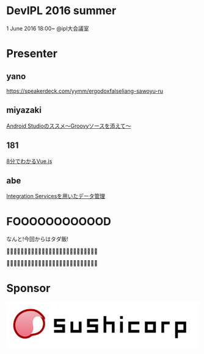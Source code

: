 # DevIPL 2016 summer

1 June 2016 18:00~ @ipl大会議室

# Presenter

## yano

https://speakerdeck.com/yymm/ergodoxfalseliang-sawoyu-ru

## miyazaki

[Android Studioのススメ〜Groovyソースを添えて〜](http://ym19851201.github.io/devipl_2016spring/)

## 181

[8分でわかるVue.js](https://speakerdeck.com/hashrock/8fen-dewakaruvue-dot-js)

## abe

[Integration Servicesを用いたデータ管理](http://sotoattanito.github.io/DevIPL2016/summer/aboutIS.html)


# FOOOOOOOOOOOD

なんと!今回からはタダ飯!

🍣🍣🍣🍣🍣🍣🍣🍣🍣🍣🍣🍣🍣🍣🍣🍣🍣🍣🍣🍣🍣🍣🍣🍣🍣🍣

🍕🍕🍕🍕🍕🍕🍕🍕🍕🍕🍕🍕🍕🍕🍕🍕🍕🍕🍕🍕🍕🍕🍕🍕🍕🍕

# Sponsor

![Sushicorp](sushicorp.png)
